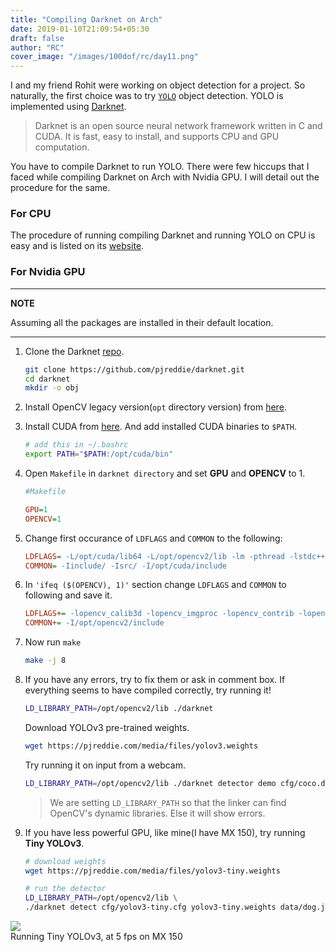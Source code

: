 ```yaml
---
title: "Compiling Darknet on Arch"
date: 2019-01-10T21:09:54+05:30
draft: false
author: "RC"
cover_image: "/images/100dof/rc/day11.png"
---
```


I and my friend Rohit were working on object detection for a project. So naturally, the first choice was to try [`YOLO`](https://pjreddie.com/darknet/yolo/) object detection. YOLO is implemented using [Darknet](https://github.com/pjreddie/darknet).

> Darknet is an open source neural network framework written in C and CUDA. It is fast, easy to install, and supports CPU and GPU computation.

You have to compile Darknet to run YOLO. There were few hiccups that I faced while compiling Darknet on Arch with Nvidia GPU. I will detail out the procedure for the same.

<!--more-->

### For CPU
The procedure of running compiling Darknet and running YOLO on CPU is easy and is listed on its [website](https://pjreddie.com/darknet/yolo/).

### For Nvidia GPU
---
**NOTE**

Assuming all the packages are installed in their default location.

---

1. Clone the Darknet [repo](https://github.com/pjreddie/darknet).

    ``` bash
    git clone https://github.com/pjreddie/darknet.git
    cd darknet
    mkdir -o obj
    ```

2. Install OpenCV legacy version(`opt` directory version) from [here](https://aur.archlinux.org/packages/opencv2-opt).

3. Install CUDA from [here](https://www.archlinux.org/packages/community/x86_64/cuda/). And add installed CUDA binaries to `$PATH`.
    ``` bash
    # add this in ~/.bashrc
    export PATH="$PATH:/opt/cuda/bin"
    ```

4. Open `Makefile` in `darknet directory` and set __GPU__ and __OPENCV__ to 1.
    ``` ini
    #Makefile

    GPU=1
    OPENCV=1
    ```

5. Change first occurance of `LDFLAGS` and `COMMON` to the following:
    ``` ini
    LDFLAGS= -L/opt/cuda/lib64 -L/opt/opencv2/lib -lm -pthread -lstdc++ 
    COMMON= -Iinclude/ -Isrc/ -I/opt/cuda/include 
    ```
6. In `'ifeq ($(OPENCV), 1)'` section change `LDFLAGS` and `COMMON` to following and save it.
    ``` ini
    LDFLAGS+= -lopencv_calib3d -lopencv_imgproc -lopencv_contrib -lopencv_legacy -lopencv_core -lopencv_ml -lopencv_features2d -lopencv_objdetect -lopencv_flann -lopencv_video -lopencv_highgui
    COMMON+= -I/opt/opencv2/include
    ```
7. Now run `make`
    ``` bash
    make -j 8
    ```
8. If you have any errors, try to fix them or ask in comment box. If everything seems to have compiled correctly, try running it!
    ``` bash
    LD_LIBRARY_PATH=/opt/opencv2/lib ./darknet
    ```

    Download YOLOv3 pre-trained weights.
    ``` bash
    wget https://pjreddie.com/media/files/yolov3.weights
    ```

    Try running it on input from a webcam.
    ``` bash
    LD_LIBRARY_PATH=/opt/opencv2/lib ./darknet detector demo cfg/coco.data cfg/yolov3.cfg yolov3.weights
    ```
    > We are setting `LD_LIBRARY_PATH` so that the linker can find OpenCV's dynamic libraries. Else it will show errors.

9. If you have less powerful GPU, like mine(I have MX 150), try running __Tiny YOLOv3__.
    ``` bash
    # download weights
    wget https://pjreddie.com/media/files/yolov3-tiny.weights

    # run the detector
    LD_LIBRARY_PATH=/opt/opencv2/lib \
    ./darknet detect cfg/yolov3-tiny.cfg yolov3-tiny.weights data/dog.jpg
    ```

<div class="row">
    <img class="responsive-img" src="/images/100dof/rc/day11.jpeg">
    <figcaption>Running Tiny YOLOv3, at 5 fps on MX 150</figcaption>
</div>
   